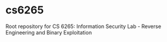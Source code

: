 # cs6265
Root repository for CS 6265: Information Security Lab - Reverse Engineering and Binary Exploitation
